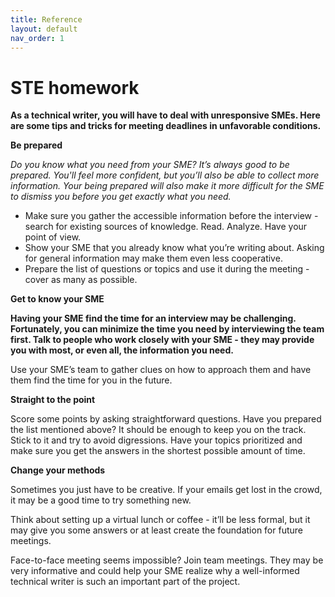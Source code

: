```yaml
---
title: Reference
layout: default
nav_order: 1
---
```


# STE homework

**As a technical writer, you will have to deal with unresponsive SMEs. Here are some tips and tricks for meeting deadlines in unfavorable conditions.**

**Be prepared**

_Do you know what you need from your SME? It’s always good to be prepared. You'll feel more confident, but you’ll also be able to collect more information. Your being prepared will also make it more difficult for the SME to dismiss you before you get exactly what you need._

-   Make sure you gather the accessible information before the interview - search for existing sources of knowledge. Read. Analyze. Have your point of view.
-   Show your SME that you already know what you’re writing about. Asking for general information may make them even less cooperative.
-   Prepare the list of questions or topics and use it during the meeting - cover as many as possible.

**Get to know your SME**

__Having your SME find the time for an interview may be challenging. Fortunately, you can minimize the time you need by interviewing the team first. Talk to people who work closely with your SME - they may provide you with most, or even all, the information you need.__

Use your SME’s team to gather clues on how to approach them and have them find the time for you in the future.

**Straight to the point**

Score some points by asking straightforward questions. Have you prepared the list mentioned above? It should be enough to keep you on the track. Stick to it and try to avoid digressions. Have your topics prioritized and make sure you get the answers in the shortest possible amount of time.

**Change your methods**

Sometimes you just have to be creative. If your emails get lost in the crowd, it may be a good time to try something new.

Think about setting up a virtual lunch or coffee - it’ll be less formal, but it may give you some answers or at least create the foundation for future meetings.

Face-to-face meeting seems impossible? Join team meetings. They may be very informative and could help your SME realize why a well-informed technical writer is such an important part of the project.
